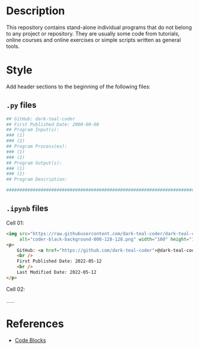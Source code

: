 # Description

This repository contains stand-alone individual programs that do not belong to any project or repository. They are usually some code from tutorials, online courses and online exercises or simple scripts written as general tools.

# Style 

Add header sections to the beginning of the following files:

## ```.py``` files

```python
## GitHub: dark-teal-coder 
## First Published Date: 2000-00-00
## Program Input(s): 
### (1) 
### (2)
## Program Process(es): 
### (1)  
### (2)  
## Program Output(s): 
### (1)  
### (2)  
## Program Description:  

####################################################################################################
```

## ```.ipynb``` files 

Cell 01: 
```markdown
<img src="https://raw.githubusercontent.com/dark-teal-coder/dark-teal-coder/main/images/coder-no-background-000-128-128.png" 
     alt="coder-black-background-000-128-128.png" width="100" height="100" align="right" style="margin:0px 5%; padding: 5px;">
<p>
	GitHub: <a href="https://github.com/dark-teal-coder">@dark-teal-coder</a>
	<br />
	First Published Date: 2022-05-12
	<br />
	Last Modified Date: 2022-05-12
</p>
```
Cell 02: 
```markdown
___
```

# References
- [Code Blocks](https://rdmd.readme.io/docs/code-blocks)
